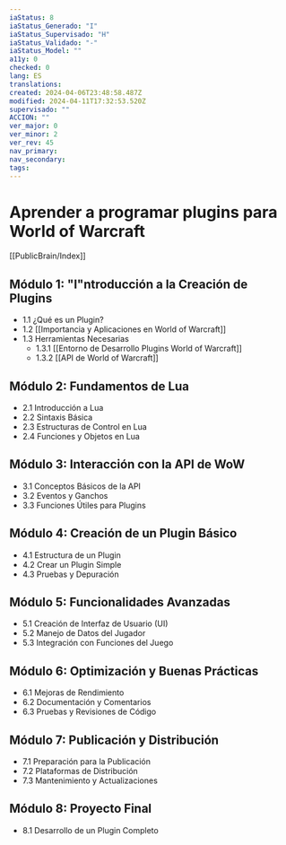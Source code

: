 ```yaml
---
iaStatus: 8
iaStatus_Generado: "I"
iaStatus_Supervisado: "H"
iaStatus_Validado: "-"
iaStatus_Model: ""
a11y: 0
checked: 0
lang: ES
translations: 
created: 2024-04-06T23:48:58.487Z
modified: 2024-04-11T17:32:53.520Z
supervisado: ""
ACCION: ""
ver_major: 0
ver_minor: 2
ver_rev: 45
nav_primary: 
nav_secondary: 
tags:
---
```

# Aprender a programar plugins para World of Warcraft

[[PublicBrain/Index]]

## Módulo 1: "I"ntroducción a la Creación de Plugins

- 1.1 ¿Qué es un Plugin?
- 1.2 [[Importancia y Aplicaciones en World of Warcraft]]
- 1.3 Herramientas Necesarias
	- 1.3.1 [[Entorno de Desarrollo Plugins World of Warcraft]]
	- 1.3.2 [[API de World of Warcraft]]

## Módulo 2: Fundamentos de Lua

- 2.1 Introducción a Lua
- 2.2 Sintaxis Básica
- 2.3 Estructuras de Control en Lua
- 2.4 Funciones y Objetos en Lua

## Módulo 3: Interacción con la API de WoW

- 3.1 Conceptos Básicos de la API
- 3.2 Eventos y Ganchos
- 3.3 Funciones Útiles para Plugins

## Módulo 4: Creación de un Plugin Básico

- 4.1 Estructura de un Plugin
- 4.2 Crear un Plugin Simple
- 4.3 Pruebas y Depuración

## Módulo 5: Funcionalidades Avanzadas

- 5.1 Creación de Interfaz de Usuario (UI)
- 5.2 Manejo de Datos del Jugador
- 5.3 Integración con Funciones del Juego

## Módulo 6: Optimización y Buenas Prácticas

- 6.1 Mejoras de Rendimiento
- 6.2 Documentación y Comentarios
- 6.3 Pruebas y Revisiones de Código

## Módulo 7: Publicación y Distribución

- 7.1 Preparación para la Publicación
- 7.2 Plataformas de Distribución
- 7.3 Mantenimiento y Actualizaciones

## Módulo 8: Proyecto Final

- 8.1 Desarrollo de un Plugin Completo

